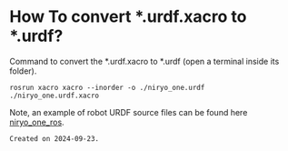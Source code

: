 # How To convert *.urdf.xacro to *.urdf?

Command to convert the *.urdf.xacro to *.urdf (open a terminal inside its folder).

```
rosrun xacro xacro --inorder -o ./niryo_one.urdf ./niryo_one.urdf.xacro
```

Note, an example of robot URDF source files can be found here [niryo_one_ros](https://github.com/NiryoRobotics/niryo_one_ros).




``````
Created on 2024-09-23.
